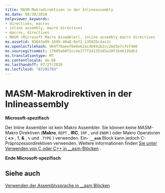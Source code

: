 ```yaml
---
title: MASM-Makrodirektiven in der Inlineassembly
ms.date: 08/30/2018
helpviewer_keywords:
- directives, macros
- inline assembly, macro directives
- macros, directives
- MASM (Microsoft Macro Assembler), inline assembly macro directives
ms.assetid: 83643a09-1699-40a8-8ef2-13502bc4ac2c
ms.openlocfilehash: 964f70aeef6e0e62ac4b941b2cc26d3e7c7ef466
ms.sourcegitcommit: 1f009ab0f2cc4a177f2d1353d5a38f164612bdb1
ms.translationtype: MT
ms.contentlocale: de-DE
ms.lasthandoff: 07/27/2020
ms.locfileid: "87191793"
---
```

# <a name="masm-macro-directives-in-inline-assembly"></a>MASM-Makrodirektiven in der Inlineassembly

**Microsoft-spezifisch**

Der Inline Assembler ist kein Makro Assembler. Sie können keine MASM-Makro Direktiven (**Makro**, `REPT` , **IRC**, `IRP` , und `ENDM` ) oder Makro Operatoren ( **<>** , **!**, **&** , `%` und `.TYPE` ) verwenden. Ein- **`__asm`** Block kann jedoch C-Präprozessordirektiven verwenden. Weitere Informationen finden [Sie unter Verwenden von C oder C++ in __asm-Blöcken](../../assembler/inline/using-c-or-cpp-in-asm-blocks.md) .

**Ende Microsoft-spezifisch**

## <a name="see-also"></a>Siehe auch

[Verwenden der Assemblysprache in __asm Blöcken](../../assembler/inline/using-assembly-language-in-asm-blocks.md)<br/>
